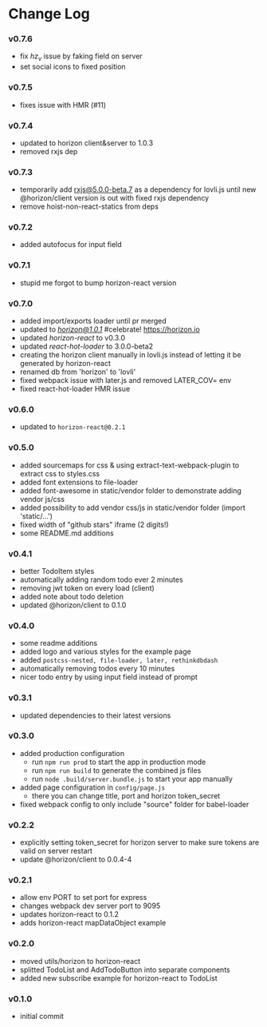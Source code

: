 # Change Log

### v0.7.6
- fix $hz_v$ issue by faking field on server
- set social icons to fixed position

### v0.7.5
- fixes issue with HMR (#11)

### v0.7.4
- updated to horizon client&server to 1.0.3
- removed rxjs dep

### v0.7.3
- temporarily add rxjs@5.0.0-beta.7 as a dependency for lovli.js until new @horizon/client version is out with fixed rxjs dependency
- remove hoist-non-react-statics from deps

### v0.7.2
- added autofocus for input field

### v0.7.1
- stupid me forgot to bump horizon-react version

### v0.7.0
- added import/exports loader until pr merged
- updated to *horizon@1.0.1* #celebrate! https://horizon.io
- updated *horizon-react* to v0.3.0
- updated *react-hot-loader* to 3.0.0-beta2
- creating the horizon client manually in lovli.js instead of letting it be generated by horizon-react
- renamed db from 'horizon' to 'lovli'
- fixed webpack issue with later.js and removed LATER_COV= env
- fixed react-hot-loader HMR issue

### v0.6.0
- updated to ```horizon-react@0.2.1```

### v0.5.0
- added sourcemaps for css & using extract-text-webpack-plugin to extract css to styles.css
- added font extensions to file-loader
- added font-awesome in static/vendor folder to demonstrate adding vendor js/css
- added possibility to add vendor css/js in static/vendor folder (import 'static/...')
- fixed width of "github stars" iframe (2 digits!)
- some README.md additions

### v0.4.1
- better TodoItem styles
- automatically adding random todo ever 2 minutes
- removing jwt token on every load (client)
- added note about todo deletion
- updated @horizon/client to 0.1.0

### v0.4.0
- some readme additions
- added logo and various styles for the example page
- added ```postcss-nested, file-loader, later, rethinkdbdash```
- automatically removing todos every 10 minutes
- nicer todo entry by using input field instead of prompt

### v0.3.1
- updated dependencies to their latest versions

### v0.3.0
- added production configuration
  - run ```npm run prod``` to start the app in production mode
  - run ```npm run build``` to generate the combined js files
  - run ```node .build/server.bundle.js``` to start your app manually
- added page configuration in ```config/page.js```
  - there you can change title, port and horizon token_secret
- fixed webpack config to only include "source" folder for babel-loader

### v0.2.2
- explicitly setting token_secret for horizon server to make sure tokens are valid on server restart
- update @horizon/client to 0.0.4-4

### v0.2.1
- allow env PORT to set port for express
- changes webpack dev server port to 9095
- updates horizon-react to 0.1.2
- adds horizon-react mapDataObject example

### v0.2.0
- moved utils/horizon to horizon-react
- splitted TodoList and AddTodoButton into separate components
- added new subscribe example for horizon-react to TodoList

### v0.1.0
- initial commit
